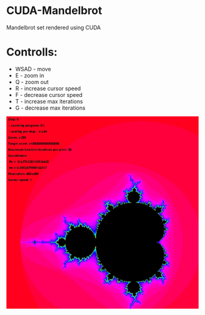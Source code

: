 # CUDA-Mandelbrot
Mandelbrot set rendered using CUDA

# Controlls:
- WSAD - move
- E - zoom in
- Q - zoom out
- R - increase cursor speed
- F - decrease cursor speed
- T - increase max iterations
- G - decrease max iterations

![Example](https://github.com/Kacprate/CUDA-Mandelbrot/blob/master/example_image.jpg)
